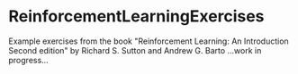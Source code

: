 # ReinforcementLearningExercises
Example exercises from the book "Reinforcement Learning: An Introduction Second edition" by Richard S. Sutton and Andrew G. Barto
…work in progress…
